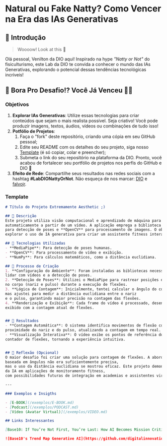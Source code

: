# Natural ou Fake Natty? Como Vencer na Era das IAs Generativas

## 🚀 Introdução

> Woooow! Look at this 👀

Olá pessoal, Venilton da DIO aqui! Inspirado na hype _"Natty or Not"_ do fisiculturismo, este Lab da DIO te convida a conhecer o mundo das IAs Generativas, explorando o potencial dessas tendências tecnológicas incríveis!

## 🎯 Bora Pro Desafio!? Você Já Venceu 💪🤓

### Objetivos

1. **Explorar IAs Generativas**: Utilize essas tecnologias para criar conteúdos que sejam o mais realista possível. Seja criativo! Você pode produzir imagens, textos, áudios, vídeos ou combinações de tudo isso!
1. **Potfólio de Projetos**:
    1. Faça o "fork" deste repositório, criando uma cópia em seu GitHub pessoal;
    2. Edite seu README com os detalhes do seu projeto, siga nosso [Template](#template) (é só copiar, colar e preencher);
    3. Submeta o link do seu repositório na plataforma da DIO. Pronto, você acabou de fortalecer seu portfólio de projetos nos perfis do GitHub e DIO 🚀
1. **Efeito de Rede**: Compartilhe seus resultados nas redes sociais com a hashtag **#LabDIONattyOrNot**. Não esqueça de nos marcar: [DIO](https://www.linkedin.com/school/dio-makethechange) e [falvojr](https://www.linkedin.com/in/falvojr).

### Template

```markdown
# Título do Projeto Extremamente Aesthetic ;)

## 📒 Descrição
Este projeto utiliza visão computacional e aprendizado de máquina para contar flexões
automaticamente a partir de um vídeo. A aplicação emprega a biblioteca **MediaPipe**
para detecção de poses e **OpenCV** para processamento de imagens. O objetivo é
explorar o uso de IA generativa para criar um assistente fitness interativo.

## 🤖 Tecnologias Utilizadas
- **MediaPipe**: Para detecção de poses humanas.
- **OpenCV**: Para processamento de vídeo e exibição.
- **NumPy**: Para cálculos matemáticos, como a distância euclidiana.

## 🧐 Processo de Criação
1. **Configuração do Ambiente**: Foram instaladas as bibliotecas necessárias para
lidar com vídeos e a detecção de poses.
2. **Detecção de Poses**: Utilizei o MediaPipe para rastrear posições específicas
no corpo (nariz e pulso) durante a execução de flexões.
3. **Lógica de Contagem**: Inicialmente, tentei calcular o ângulo do cotovelo,
mas ajustei para medir a distância euclidiana entre o nariz
e o pulso, garantindo maior precisão na contagem das flexões.
4. **Renderização e Exibição**: Cada frame do vídeo é processado, desenhado e
exibido com a contagem atual de flexões.


## 🚀 Resultados
- **Contagem Automática**: O sistema identifica movimentos de flexão com base na
proximidade do nariz e do pulso, atualizando a contagem em tempo real.
- **Visualização Interativa**: O vídeo exibe os pontos de referência do corpo e o
contador de flexões, tornando a experiência intuitiva.


## 💭 Reflexão (Opcional)
O maior desafio foi criar uma solução para contagem de flexões. A abordagem inicial
baseada em ângulos não era suficientemente precisa,
mas o uso da distância euclidiana se mostrou eficaz. Este projeto demonstra o potencial
da IA em aplicações de monitoramento fitness,
com possibilidades futuras de integração em academias e assistentes virtuais de treino.

---

### Exemplos e Insigths

- [E-BOOK](/exemplos/E-BOOK.md)
- [Podcast](/exemplos/PODCAST.md)
- [Vídeo (Avatar Virtual)](/exemplos/VIDEO.md)

## Links Interessantes

[Base10: If You’re Not First, You’re Last: How AI Becomes Mission Critical](https://base10.vc/post/generative-ai-mission-critical/)

![Base10's Trend Map Generative AI](https://github.com/digitalinnovationone/lab-natty-or-not/assets/730492/f4df26e8-f8f7-4419-8252-c69d73ea930c)
